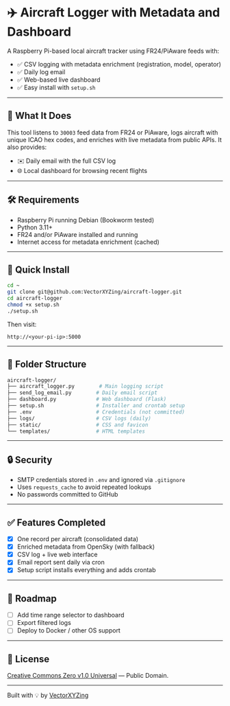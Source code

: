 # ✈️ Aircraft Logger with Metadata and Dashboard
<!-- last updated by Paul manually -->
A Raspberry Pi-based local aircraft tracker using FR24/PiAware feeds with:

- ✅ CSV logging with metadata enrichment (registration, model, operator)
- ✅ Daily log email
- ✅ Web-based live dashboard
- ✅ Easy install with `setup.sh`

---

## 📸 What It Does

This tool listens to `30003` feed data from FR24 or PiAware, logs aircraft with unique ICAO hex codes, and enriches with live metadata from public APIs. It also provides:

- ✉️ Daily email with the full CSV log
- 🌐 Local dashboard for browsing recent flights

---

## 🛠 Requirements

- Raspberry Pi running Debian (Bookworm tested)
- Python 3.11+
- FR24 and/or PiAware installed and running
- Internet access for metadata enrichment (cached)

---

## 🚀 Quick Install

```bash
cd ~
git clone git@github.com:VectorXYZing/aircraft-logger.git
cd aircraft-logger
chmod +x setup.sh
./setup.sh
```

Then visit:

```
http://<your-pi-ip>:5000
```

---

## 📁 Folder Structure

```bash
aircraft-logger/
├── aircraft_logger.py        # Main logging script
├── send_log_email.py        # Daily email script
├── dashboard.py             # Web dashboard (Flask)
├── setup.sh                 # Installer and crontab setup
├── .env                     # Credentials (not committed)
├── logs/                    # CSV logs (daily)
├── static/                  # CSS and favicon
└── templates/               # HTML templates
```

---

## 🔒 Security

- SMTP credentials stored in `.env` and ignored via `.gitignore`
- Uses `requests_cache` to avoid repeated lookups
- No passwords committed to GitHub

---

## ✅ Features Completed

- [x] One record per aircraft (consolidated data)
- [x] Enriched metadata from OpenSky (with fallback)
- [x] CSV log + live web interface
- [x] Email report sent daily via cron
- [x] Setup script installs everything and adds crontab

---

## 🧭 Roadmap

- [ ] Add time range selector to dashboard
- [ ] Export filtered logs
- [ ] Deploy to Docker / other OS support

---

## 📜 License

[Creative Commons Zero v1.0 Universal](LICENSE) — Public Domain.

---

Built with 💡 by [VectorXYZing](https://github.com/VectorXYZing)
